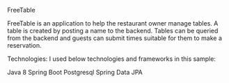 FreeTable

FreeTable is an application to help the restaurant owner manage tables. A table is created by posting a name to the backend. Tables can be queried from the backend and guests can submit times suitable for them to make a reservation.

Technologies:
I used below technologies and frameworks in this sample:

Java 8
Spring Boot
Postgresql
Spring Data JPA

